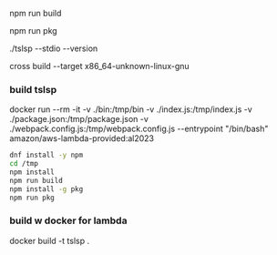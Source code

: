 npm run build

npm run pkg

./tslsp --stdio --version

cross build --target x86_64-unknown-linux-gnu

### build tslsp

docker run --rm -it -v ./bin:/tmp/bin -v ./index.js:/tmp/index.js -v ./package.json:/tmp/package.json -v ./webpack.config.js:/tmp/webpack.config.js --entrypoint "/bin/bash" amazon/aws-lambda-provided:al2023

```sh
dnf install -y npm
cd /tmp
npm install
npm run build
npm install -g pkg
npm run pkg
```

### build w docker for lambda

docker build -t tslsp .
